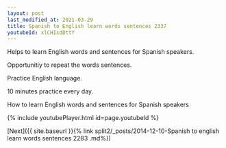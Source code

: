 ```yaml
---
layout: post
last_modified_at: 2021-03-29
title: Spanish to English learn words sentences 2337 
youtubeId: xlCHIsdDttY
---
```

 
 
Helps to learn English words and sentences for Spanish speakers.

Opportunitiy to repeat the words sentences. 

Practice English language. 
 
10 minutes practice every day. 
 
How to learn English words and sentences for Spanish speakers 
 
{% include youtubePlayer.html id=page.youtubeId %}
 
 
[Next]({{ site.baseurl }}{% link  split2/_posts/2014-12-10-Spanish to english learn words sentences 2283 .md%})
 
